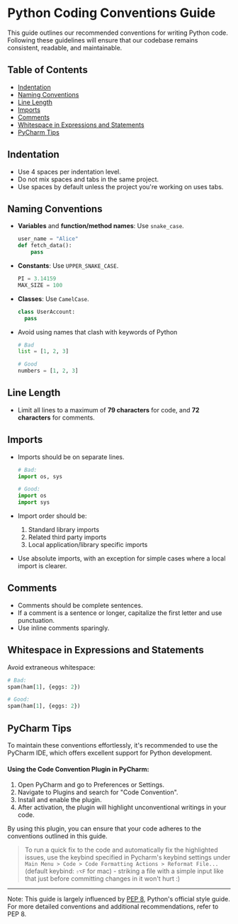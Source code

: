 # Python Coding Conventions Guide

This guide outlines our recommended conventions for writing Python code. Following these guidelines will ensure that our
codebase remains consistent, readable, and maintainable.

## Table of Contents

- [Indentation](#indentation)
- [Naming Conventions](#naming-conventions)
- [Line Length](#line-length)
- [Imports](#imports)
- [Comments](#comments)
- [Whitespace in Expressions and Statements](#whitespace-in-expressions-and-statements)
- [PyCharm Tips](#pycharm-tips)

## Indentation

- Use 4 spaces per indentation level.
- Do not mix spaces and tabs in the same project.
- Use spaces by default unless the project you're working on uses tabs.

## Naming Conventions

- **Variables** and **function/method names**: Use `snake_case`.
  ```python
  user_name = "Alice"
  def fetch_data():
      pass

- **Constants**: Use `UPPER_SNAKE_CASE`.
  ```python
  PI = 3.14159
  MAX_SIZE = 100
  ```

- **Classes**: Use `CamelCase`.
  ```python
  class UserAccount:
    pass
  ```

- Avoid using names that clash with keywords of Python
  ```python
  # Bad
  list = [1, 2, 3]
  
  # Good
  numbers = [1, 2, 3]
  ```

## Line Length

- Limit all lines to a maximum of **79 characters** for code, and **72 characters** for comments.

## Imports

- Imports should be on separate lines.
  ```python
  # Bad:
  import os, sys
  
  # Good:
  import os
  import sys
  ```

- Import order should be:
    1. Standard library imports
    2. Related third party imports
    3. Local application/library specific imports

- Use absolute imports, with an exception for simple cases where a local import is clearer.

## Comments

- Comments should be complete sentences.
- If a comment is a sentence or longer, capitalize the first letter and use punctuation.
- Use inline comments sparingly.

## Whitespace in Expressions and Statements

Avoid extraneous whitespace:

```python
# Bad:
spam(ham[1], {eggs: 2})

# Good:
spam(ham[1], {eggs: 2})
```

##  PyCharm Tips
To maintain these conventions effortlessly, it's recommended to use the PyCharm IDE, which offers excellent support 
for Python development.

#### Using the Code Convention Plugin in PyCharm:
1. Open PyCharm and go to Preferences or Settings.
2. Navigate to Plugins and search for "Code Convention".
3. Install and enable the plugin.
4. After activation, the plugin will highlight unconventional writings in your code.

By using this plugin, you can ensure that your code adheres to the conventions outlined in this guide.

> To run a quick fix to the code and automatically fix the highlighted issues, use the keybind specified in Pycharm's
> keybind settings under `Main Menu > Code > Code Formatting Actions > Reformat File...` (default keybind: `⇧⌥F` 
> for mac) - striking a file with a simple input like that just before committing changes in it won't hurt :)

----

Note: This guide is largely influenced by [PEP 8](https://peps.python.org/pep-0008/), Python's official style guide. For more detailed conventions and 
additional recommendations, refer to PEP 8.
